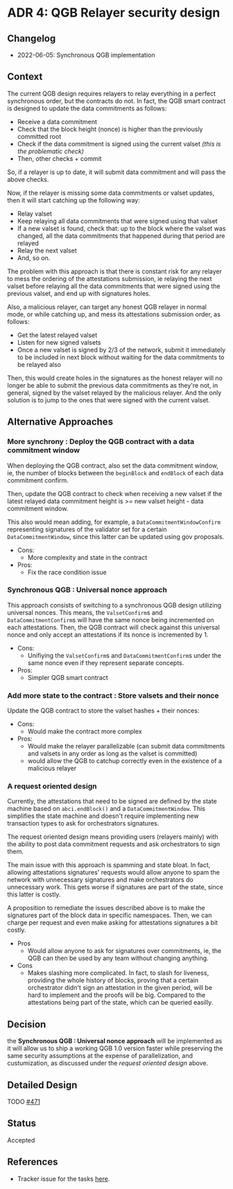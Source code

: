 # ADR 4: QGB Relayer security design

## Changelog

- 2022-06-05: Synchronous QGB implementation

## Context

The current QGB design requires relayers to relay everything in a perfect synchronous order, but the contracts do not.
In fact, the QGB smart contract is designed to update the data commitments as follows:  

- Receive a data commitment  
- Check that the block height (nonce) is higher than the previously committed root  
- Check if the data commitment is signed using the current valset _(this is the problematic check)_  
- Then, other checks + commit

So, if a relayer is up to date, it will submit data commitment and will pass the above checks.

Now, if the relayer is missing some data commitments or valset updates, then it will start catching up the following way:  

- Relay valset  
- Keep relaying all data commitments that were signed using that valset  
- If a new valset is found, check that: up to the block where the valset was changed, all the data commitments that happened during that period are relayed  
- Relay the next valset  
- And, so on.

The problem with this approach is that there is constant risk for any relayer to mess the ordering of the attestations submission, ie relaying the next valset before relaying all the data commitments that were signed using the previous valset, and end up with signatures holes.

Also, a malicious relayer, can target any honest QGB relayer in normal mode, or while catching up, and mess its attestations submission order, as follows:

- Get the latest relayed valset
- Listen for new signed valsets
- Once a new valset is signed by 2/3 of the network, submit it immediately to be included in next block without waiting for the data commitments to be relayed also

Then, this would create holes in the signatures as the honest relayer will no longer be able to submit the previous data commitments as they're not, in general, signed by the valset relayed by the malicious relayer. And the only solution is to jump to the ones that were signed with the current valset.

## Alternative Approaches

### More  synchrony : Deploy the QGB contract with a data commitment window

When deploying the QGB  contract,  also  set the data commitment window,  ie, the number of blocks between the `beginBlock` and `endBlock` of each data  commitment confirm.

Then, update the QGB contract to check when receiving a new valset if the latest relayed data commitment height is >= new valset height - data commitment window.

This also would mean adding, for example, a `DataCommitmentWindowConfirm` representing signatures of the validator set for a certain `DataCommitmentWindow`, since this latter can be updated using gov proposals.

- Cons:
  - More complexity and state in the contract
- Pros:
  - Fix the race condition issue

### Synchronous QGB : Universal nonce approach

This approach consists of switching to a synchronous QGB design utilizing universal nonces. This means, the `ValsetConfirm`s and `DataCommitmentConfirm`s  will have the same nonce being incremented on each attestations. Then, the QGB contract will check against this universal nonce and only accept an attestations if its nonce is incremented by 1.

- Cons:
  - Unifiying the `ValsetConfirm`s and `DataCommitmentConfirm`s under the same nonce even if they represent separate concepts.
- Pros:
  - Simpler QGB smart contract

### Add more state to the contract : Store valsets and their nonce

Update the QGB contract to store the valset hashes + their nonces:

- Cons:
  - Would make the contract more complex  
- Pros:
  - Would make the relayer parallelizable (can submit data commitments and valsets in any order as long as the valset is committed)  
  - would allow the QGB to catchup correctly even in the existence of a malicious relayer  

### A request oriented design

Currently, the attestations that need to be signed are defined by the state machine based on `abci.endBlock()` and a `DataCommitmentWindow`. This simplifies the state machine and doesn't require  implementing new transaction types to ask for orchestrators signatures.

The request oriented design means providing users (relayers mainly) with the ability to post data commitment requests and ask orchestrators to sign them.

The main issue with this approach is spamming and state bloat. In fact, allowing attestations signatures' requests would allow anyone to spam the network with unnecessary signatures and make orchestrators do unnecessary work. This gets worse if signatures are part of the state, since this latter is costly.

A proposition to remediate the issues described above is to make the signatures part of the block data in specific namespaces. Then, we can charge per request and even make asking for attestations signatures a bit costly.

- Pros
  - Would allow anyone to ask for signatures over commitments, ie, the QGB can then be used by any team without changing anything.
- Cons
  - Makes slashing more complicated. In fact, to slash for liveness, providing the whole history of blocks, proving that a certain orchestrator didn't sign an attestation in the given period, will be hard to implement and the proofs will be big. Compared to the attestations being part of the state, which can be queried easilly.

## Decision

the **Synchronous QGB : Universal nonce approach** will be implemented as it will allow us to ship a working QGB 1.0 version faster while preserving the same security assumptions at the expense of parallelization, and custumization, as discussed under the _request oriented design_ above.

## Detailed Design

TODO [#471](https://github.com/celestiaorg/celestia-app/issues/471)

## Status

Accepted

## References

- Tracker issue for the tasks [here](https://github.com/celestiaorg/celestia-app/issues/467).
